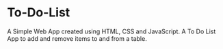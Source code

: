 # To-Do-List
A Simple Web App created using HTML, CSS and JavaScript. A To Do List App to add and remove items to and from a table.

